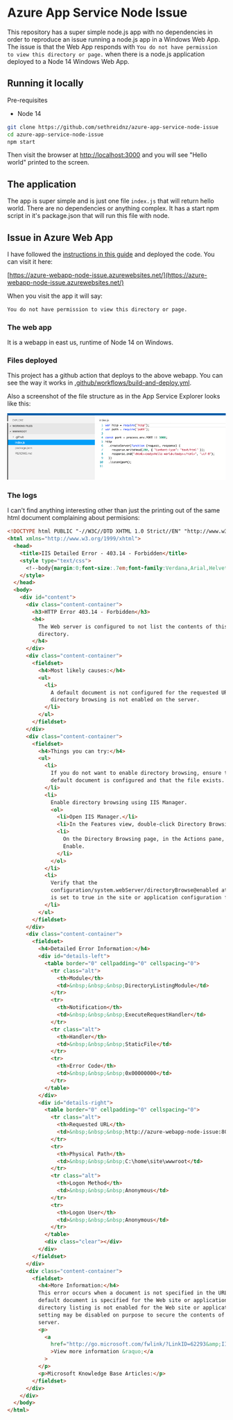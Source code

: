 # Azure App Service Node Issue

This repository has a super simple node.js app with no dependencies in order to reproduce an issue running a node.js app in a Windows Web App. The issue is that the Web App responds with `You do not have permission to view this directory or page.` when there is a node.js application deployed to a Node 14 Windows Web App.

## Running it locally

Pre-requisites

- Node 14

```bash
git clone https://github.com/sethreidnz/azure-app-service-node-issue
cd azure-app-service-node-issue
npm start
```

Then visit the browser at [http://localhost:3000](http://localhost:3000) and you will see "Hello world" printed to the screen.

## The application

The app is super simple and is just one file `index.js` that will return hello world. There are no dependencies or anything complex. It has a start npm script in it's package.json that will run this file with node.

## Issue in Azure Web App

I have followed the [instructions in this guide](https://docs.microsoft.com/en-us/azure/app-service/configure-language-nodejs?pivots=platform-windows) and deployed the code. You can visit it here:

[https://azure-webapp-node-issue.azurewebsites.net/](https://azure-webapp-node-issue.azurewebsites.net/)

When you visit the app it will say:

```bash
You do not have permission to view this directory or page.
```

### The web app

It is a webapp in east us, runtime of Node 14 on Windows.

### Files deployed

This project has a github action that deploys to the above webapp. You can see the way it works in [.github/workflows/build-and-deploy.yml](.github/workflows/build-and-deploy.yml).

Also a screenshot of the file structure as in the App Service Explorer looks like this:

![App Servie Editor Screenshot](images/AppServiceEditorView.png)

### The logs

I can't find anything interesting other than just the printing out of the same html document complaining about permisions:

```html
<!DOCTYPE html PUBLIC "-//W3C//DTD XHTML 1.0 Strict//EN" "http://www.w3.org/TR/xhtml1/DTD/xhtml1-strict.dtd">
<html xmlns="http://www.w3.org/1999/xhtml">
  <head>
    <title>IIS Detailed Error - 403.14 - Forbidden</title>
    <style type="text/css">
      <!--body{margin:0;font-size:.7em;font-family:Verdana,Arial,Helvetica,sans-serif;}code{margin:0;color:#006600;font-size:1.1em;font-weight:bold;}.config_source code{font-size:.8em;color:#000000;}pre{margin:0;font-size:1.4em;word-wrap:break-word;}ul,ol{margin:10px 0 10px 5px;}ul.first,ol.first{margin-top:5px;}fieldset{padding:0 15px 10px 15px;word-break:break-all;}.summary-container fieldset{padding-bottom:5px;margin-top:4px;}legend.no-expand-all{padding:2px 15px 4px 10px;margin:0 0 0 -12px;}legend{color:#333333;;margin:4px 0 8px -12px;_margin-top:0px;font-weight:bold;font-size:1em;}a:link,a:visited{color:#007EFF;font-weight:bold;}a:hover{text-decoration:none;}h1{font-size:2.4em;margin:0;color:#FFF;}h2{font-size:1.7em;margin:0;color:#CC0000;}h3{font-size:1.4em;margin:10px 0 0 0;color:#CC0000;}h4{font-size:1.2em;margin:10px 0 5px 0;}#header{width:96%;margin:0 0 0 0;padding:6px 2% 6px 2%;font-family:"trebuchet MS",Verdana,sans-serif;color:#FFF;background-color:#5C87B2;}#content{margin:0 0 0 2%;position:relative;}.summary-container,.content-container{background:#FFF;width:96%;margin-top:8px;padding:10px;position:relative;}.content-container p{margin:0 0 10px 0;}#details-left{width:35%;float:left;margin-right:2%;}#details-right{width:63%;float:left;overflow:hidden;}#server_version{width:96%;_height:1px;min-height:1px;margin:0 0 5px 0;padding:11px 2% 8px 2%;color:#FFFFFF;background-color:#5A7FA5;border-bottom:1px solid #C1CFDD;border-top:1px solid #4A6C8E;font-weight:normal;font-size:1em;color:#FFF;text-align:right;}#server_version p{margin:5px 0;}table{margin:4px 0 4px 0;width:100%;border:none;}td,th{vertical-align:top;padding:3px 0;text-align:left;font-weight:normal;border:none;}th{width:30%;text-align:right;padding-right:2%;font-weight:bold;}thead th{background-color:#ebebeb;width:25%;}#details-right th{width:20%;}table tr.alt td,table tr.alt th{}.highlight-code{color:#CC0000;font-weight:bold;font-style:italic;}.clear{clear:both;}.preferred{padding:0 5px 2px 5px;font-weight:normal;background:#006633;color:#FFF;font-size:.8em;}-->
    </style>
  </head>
  <body>
    <div id="content">
      <div class="content-container">
        <h3>HTTP Error 403.14 - Forbidden</h3>
        <h4>
          The Web server is configured to not list the contents of this
          directory.
        </h4>
      </div>
      <div class="content-container">
        <fieldset>
          <h4>Most likely causes:</h4>
          <ul>
            <li>
              A default document is not configured for the requested URL, and
              directory browsing is not enabled on the server.
            </li>
          </ul>
        </fieldset>
      </div>
      <div class="content-container">
        <fieldset>
          <h4>Things you can try:</h4>
          <ul>
            <li>
              If you do not want to enable directory browsing, ensure that a
              default document is configured and that the file exists.
            </li>
            <li>
              Enable directory browsing using IIS Manager.
              <ol>
                <li>Open IIS Manager.</li>
                <li>In the Features view, double-click Directory Browsing.</li>
                <li>
                  On the Directory Browsing page, in the Actions pane, click
                  Enable.
                </li>
              </ol>
            </li>
            <li>
              Verify that the
              configuration/system.webServer/directoryBrowse@enabled attribute
              is set to true in the site or application configuration file.
            </li>
          </ul>
        </fieldset>
      </div>
      <div class="content-container">
        <fieldset>
          <h4>Detailed Error Information:</h4>
          <div id="details-left">
            <table border="0" cellpadding="0" cellspacing="0">
              <tr class="alt">
                <th>Module</th>
                <td>&nbsp;&nbsp;&nbsp;DirectoryListingModule</td>
              </tr>
              <tr>
                <th>Notification</th>
                <td>&nbsp;&nbsp;&nbsp;ExecuteRequestHandler</td>
              </tr>
              <tr class="alt">
                <th>Handler</th>
                <td>&nbsp;&nbsp;&nbsp;StaticFile</td>
              </tr>
              <tr>
                <th>Error Code</th>
                <td>&nbsp;&nbsp;&nbsp;0x00000000</td>
              </tr>
            </table>
          </div>
          <div id="details-right">
            <table border="0" cellpadding="0" cellspacing="0">
              <tr class="alt">
                <th>Requested URL</th>
                <td>&nbsp;&nbsp;&nbsp;http://azure-webapp-node-issue:80/</td>
              </tr>
              <tr>
                <th>Physical Path</th>
                <td>&nbsp;&nbsp;&nbsp;C:\home\site\wwwroot</td>
              </tr>
              <tr class="alt">
                <th>Logon Method</th>
                <td>&nbsp;&nbsp;&nbsp;Anonymous</td>
              </tr>
              <tr>
                <th>Logon User</th>
                <td>&nbsp;&nbsp;&nbsp;Anonymous</td>
              </tr>
            </table>
            <div class="clear"></div>
          </div>
        </fieldset>
      </div>
      <div class="content-container">
        <fieldset>
          <h4>More Information:</h4>
          This error occurs when a document is not specified in the URL, no
          default document is specified for the Web site or application, and
          directory listing is not enabled for the Web site or application. This
          setting may be disabled on purpose to secure the contents of the
          server.
          <p>
            <a
              href="http://go.microsoft.com/fwlink/?LinkID=62293&amp;IIS70Error=403,14,0x00000000,14393"
              >View more information &raquo;</a
            >
          </p>
          <p>Microsoft Knowledge Base Articles:</p>
        </fieldset>
      </div>
    </div>
  </body>
</html>
```
